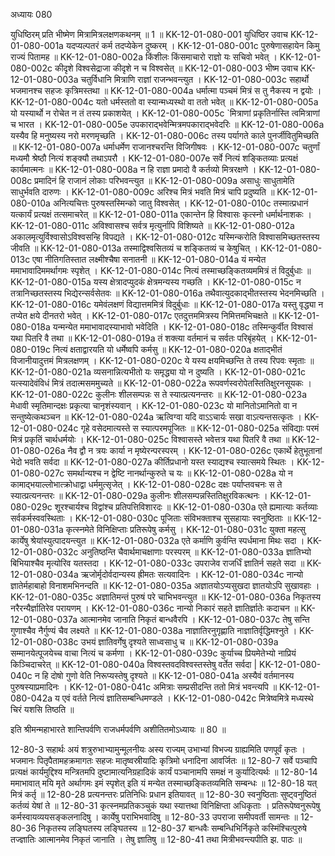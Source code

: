 अध्यायः 080

युधिष्ठिरम् प्रति भीष्मेण मित्रामित्रलक्षणकथनम् ॥ 1 ॥
KK-12-01-080-001	युधिष्ठिर उवाच 
KK-12-01-080-001a	यदप्यल्पतरं कर्म तदप्येकेन दुष्करम् ।
KK-12-01-080-001c	पुरुषेणासहायेन किमु राज्यं पितामह ॥
KK-12-01-080-002a	किंशीलः किंसमाचारो राज्ञो यः सचिवो भवेत् ।
KK-12-01-080-002c	कीदृशे विश्वसेद्राजा कीदृशे न च विश्वसेत् ॥
KK-12-01-080-003	भीष्म उवाच 
KK-12-01-080-003a	चतुर्विधानि मित्राणि राज्ञां राजन्भवन्त्युत ।
KK-12-01-080-003c	सहार्थो भजमानश्च सहजः कृत्रिमस्तथा ॥
KK-12-01-080-004a	धर्मात्मा पञ्चमं मित्रं स तु नैकस्य न द्वयोः ।
KK-12-01-080-004c	यतो धर्मस्ततो वा स्यान्मध्यस्थो वा ततो भवेत् ॥
KK-12-01-080-005a	यो यस्यार्थो न रोचेत न तं तस्य प्रकाशयेत् ।
KK-12-01-080-005c	`मित्राणां प्रकृतिर्नास्ति त्वमित्राणां च भारत ।
KK-12-01-080-005e	उपकाराद्भवेन्मित्रमपकाराद्भवेदरिः ॥
KK-12-01-080-006a	यस्यैव हि मनुष्यस्य नरो मरणमृच्छति ।
KK-12-01-080-006c	तस्य पर्यागते काले पुनर्जीवितुमिच्छति ॥
KK-12-01-080-007a	धर्माधर्मेण राजानश्चरन्ति विजिगीषवः ।
KK-12-01-080-007c	चतुर्णां मध्यमौ श्रेष्ठौ नित्यं शङ्क्यौ तथाऽपरौ ।
KK-12-01-080-007e	सर्वे नित्यं शङ्कितव्याः प्रत्यक्षं कार्यमात्मनः ॥
KK-12-01-080-008a	न हि राज्ञा प्रमादो वै कर्तव्यो मित्ररक्षणे ।
KK-12-01-080-008c	प्रमादिनं हि राजानं लोकाः परिभवन्त्युत ॥
KK-12-01-080-009a	असाधुः साधुतामेति साधुर्भवति दारुणः ।
KK-12-01-080-009c	अरिश्च मित्रं भवति मित्रं चापि प्रदुष्यति ॥
KK-12-01-080-010a	अनित्यचित्तः पुरुषस्तस्मिन्को जातु विश्वसेत् ।
KK-12-01-080-010c	तस्मात्प्रधानं यत्कार्यं प्रत्यक्षं तत्समाचरेत् ॥
KK-12-01-080-011a	एकान्तेन हि विश्वासः कृत्स्नो धर्मार्थनाशकः ।
KK-12-01-080-011c	अविश्वासश्च सर्वत्र मृत्युर्नापि विशिष्यते ॥
KK-12-01-080-012a	अकालमृत्युर्विश्वासोऽविश्वसन्हि विपद्यते ।
KK-12-01-080-012c	यस्मिन्करोति विश्वासमिच्छतस्तस्य जीवति ॥
KK-12-01-080-013a	तस्माद्विश्वसितव्यं च शङ्कितव्यं च केषुचित् ।
KK-12-01-080-013c	एषा नीतिगतिस्तात लक्ष्मीश्चैषा सनातनी ॥
KK-12-01-080-014a	यं मन्येत ममाभावादिममर्थागमः स्पृशेत् ।
KK-12-01-080-014c	नित्यं तस्माच्छङ्कितव्यममित्रं तं विदुर्बुधाः ॥
KK-12-01-080-015a	यस्य क्षेत्रादप्युदकं क्षेत्रमन्यस्य गच्छति ।
KK-12-01-080-015c	न तत्रानिच्छतस्तस्य भिद्येरन्सर्वसेतवः ॥
KK-12-01-080-016a	तथैवात्युदकाद्भीतस्तस्य भेदनमिच्छति ।
KK-12-01-080-016c	यमेवंलक्षणं विद्यात्तममित्रं विदुर्बुधाः ॥
KK-12-01-080-017a	यस्तु वृद्ध्या न तप्येत क्षये दीनतरो भवेत् ।
KK-12-01-080-017c	एतदुत्तममित्रस्य निमित्तमभिचक्षते ॥
KK-12-01-080-018a	यन्मन्येत ममाभावादस्याभावो भवेदिति ।
KK-12-01-080-018c	तस्मिन्कुर्वीत विश्वासं यथा पितरि वै तथा ॥
KK-12-01-080-019a	तं शक्त्या वर्तमानं च सर्वतः परिबृंहयेत् ।
KK-12-01-080-019c	नित्यं क्षताद्वारयति यो धर्मेष्वपि कर्मसु ॥
KK-12-01-080-020a	क्षताद्भीतं विजानीयादुत्तमं मित्रलक्षणम् ।
KK-12-01-080-020c	ये यस्य क्षयमिच्छन्ति ते तस्य रिपवः स्मृताः ॥
KK-12-01-080-021a	व्यसनान्नित्यभीतो यः समृद्ध्या यो न दुष्यति ।
KK-12-01-080-021c	यत्स्यादेवंविधं मित्रं तदात्मसममुच्यते ॥
KK-12-01-080-022a	रूपवर्णस्वरोपेतस्तितिक्षुरनसूयकः ।
KK-12-01-080-022c	कुलीनः शीलसम्पन्नः स ते स्यात्प्रत्यनन्तरः ॥
KK-12-01-080-023a	मेधावी स्मृतिमान्दक्षः प्रकृत्या चानृशंस्यवान् ।
KK-12-01-080-023c	यो मानितोऽमानितो वा न सन्तुष्येत्कथञ्चन ॥
KK-12-01-080-024a	ऋत्विग्वा यदि वाऽऽचार्यः सखा वाऽत्यन्तसत्कृतः ।
KK-12-01-080-024c	गृहे वसेदमात्यस्ते स स्यात्परमपूजितः ॥
KK-12-01-080-025a	संविद्याः परमं मित्रं प्रकृतिं चार्थधर्मयोः ।
KK-12-01-080-025c	विश्वासस्ते भवेत्तत्र यथा पितरि वै तथा ॥
KK-12-01-080-026a	नैव द्वौ न त्रयः कार्या न मृष्येरन्परस्परम् ।
KK-12-01-080-026c	एकार्थे हेतुभूतानां भेदो भवति सर्वदा ॥
KK-12-01-080-027a	कीर्तिप्रधानो यस्त स्याद्यश्च स्यात्समये स्थितः ।
KK-12-01-080-027c	समर्थान्यश्च न द्वेष्टि नानर्थान्कुरुते च यः ॥
KK-12-01-080-028a	यो न कामाद्भयाल्लोभात्क्रोधाद्वा धर्ममुत्सृजेत् ।
KK-12-01-080-028c	दक्षः पर्याप्तवचनः स ते स्यात्प्रत्यनन्तरः ॥
KK-12-01-080-029a	कुलीनः शीलसम्पन्नस्तितिक्षुरविकत्थनः ।
KK-12-01-080-029c	शूरश्चार्यश्च विद्वांश्च प्रतिपत्तिविशारदः ॥
KK-12-01-080-030a	एते ह्यमात्याः कर्तव्याः सर्वकर्मस्ववस्थिताः ।
KK-12-01-080-030c	पूजिताः संविभक्ताश्च सुसहायाः स्वनुष्ठिताः ॥
KK-12-01-080-031a	कृत्स्नमेते विनिक्षिप्ताः प्रतिरूपेषु कर्मसु ।
KK-12-01-080-031c	युक्ता महत्सु कार्येषु श्रेयांस्युत्पादयन्त्युत ॥
KK-12-01-080-032a	एते कर्माणि कुर्वन्ति स्पर्धमाना मिथः सदा ।
KK-12-01-080-032c	अनुतिष्ठन्ति चैवार्थमाचक्षाणाः परस्परम् ॥
KK-12-01-080-033a	ज्ञातिभ्यो बिभियाश्चैव मृत्योरिव यतस्तदा ।
KK-12-01-080-033c	उपराजेव राजर्धिं ज्ञातिर्न सहते सदा ॥
KK-12-01-080-034a	ऋजोर्मृदोर्वदान्यस्य ह्रीमतः सत्यवादिनः ।
KK-12-01-080-034c	नान्यो ज्ञातेर्महाबाहो विनाशमभिनन्दति ॥
KK-12-01-080-035a	अज्ञातयोऽप्यसुखदा ज्ञातयोऽपि सुखावहाः ।
KK-12-01-080-035c	अज्ञातिमन्तं पुरुषं परे चाभिभवन्त्युत ॥
KK-12-01-080-036a	निकृतस्य नरैरन्यैर्ज्ञातिरेव परायणम् ।
KK-12-01-080-036c	नान्यो निकारं सहते ज्ञातिर्ज्ञातेः कदाचन ॥
KK-12-01-080-037a	आत्मानमेव जानाति निकृतं बान्धवैरपि ।
KK-12-01-080-037c	तेषु सन्ति गुणाश्चैव नैर्गुण्यं चैव लक्ष्यते ॥
KK-12-01-080-038a	नाज्ञातिरनुगृह्णाति नाज्ञातिर्वृद्धिमश्नुते ।
KK-12-01-080-038c	उभयं ज्ञातिवर्गेषु दृश्यते साध्वसाधु च ॥
KK-12-01-080-039a	सम्मानयेत्पूजयेच्च वाचा नित्यं च कर्मणा ।
KK-12-01-080-039c	कुर्याच्च प्रियमेतेभ्यो नाप्रियं किञ्चिदाचरेत् ॥
KK-12-01-080-040a	विश्वस्तवदविश्वस्तस्तेषु वर्तेत सर्वदा |
KK-12-01-080-040c	न हि दोषो गुणो वेति निरूप्यस्तेषु दृश्यते ॥
KK-12-01-080-041a	अस्यैवं वर्तमानस्य पुरुषस्याप्रमादिनः ।
KK-12-01-080-041c	अमित्राः सम्प्रसीदन्ति ततो मित्रं भवन्त्यपि ॥
KK-12-01-080-042a	य एवं वर्तते नित्यं ज्ञातिसम्बन्धिमण्डले ।
KK-12-01-080-042c	मित्रेष्वमित्रे मध्यस्थे चिरं यशसि तिष्ठति ॥ 

इति श्रीमन्महाभारते शान्तिपर्वणि राजधर्मपर्वणि अशीतितमोऽध्यायः ॥ 80 ॥

12-80-3 सहार्थः अयं शत्रुरुभाभ्यामुन्मूलनीयः अस्य राज्यम् उभाभ्यां विभज्य ग्राह्यमिति पणपूर्वं कृतः । भजमानः पितृपैतामहक्रमागतः सहजः मातृष्वस्रीयादिः कृत्रिमो धनादिना आवर्जितः ॥ 12-80-7 सर्वे पञ्चापि प्रत्यक्षं कार्यमुद्दिश्य मन्त्रितमपि दुष्टामात्यनिग्रहादिकं कार्यं पञ्चानामपि समक्षं न कुर्यादित्यर्थः ॥ 12-80-14 ममाभावात् मयि मृते अर्थागमः इमं स्पृशेत् इति यं मन्येत तस्माच्छङ्कितव्यमिति सम्बन्धः ॥ 12-80-18 यत् मित्रं कर्तृ ॥ 12-80-28 प्रत्यनन्तरः प्रतिनिधिः प्रधान इतियावत् ॥ 12-80-30 स्वनुष्ठिताः सुष्ट्वनुष्ठितं कर्तव्यं येषां ते ॥ 12-80-31 कृत्स्नमप्रतिकञ्चुकं यथा स्यात्तथा विनिक्षिप्ता अधिकृताः । प्रतिरूपेष्वनुरूपेषु कर्मस्वायव्ययसङ्कलनादिषु । कार्येषु पराभिभवादिषु ॥ 12-80-33 उपराजा समीपवर्ती सामन्तः ॥ 12-80-36 निकृतस्य लङ्घितस्य लङ्घितस्य ॥ 12-80-37 बान्धवैः सम्बन्धिभिर्निकृते कस्मिंश्चित्पुरुषे तज्ज्ञातिः आत्मानमेव निकृतं जानाति । तेषु ज्ञातिषु ॥ 12-80-41 तथा मित्रीभवन्त्यपीति झ. पाठः ॥
